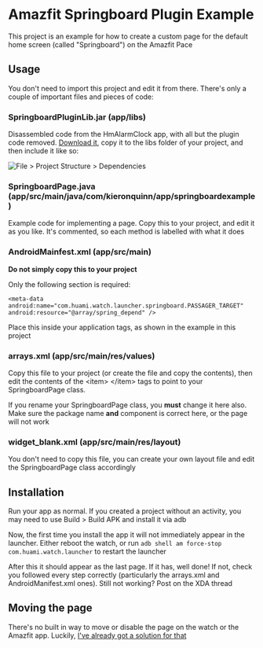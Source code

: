 # Amazfit Springboard Plugin Example

This project is an example for how to create a custom page for the default home screen (called "Springboard") on the Amazfit Pace

## Usage
You don't need to import this project and edit it from there. There's only a couple of important files and pieces of code:

### SpringboardPluginLib.jar (app/libs)
Disassembled code from the HmAlarmClock app, with all but the plugin code removed. [Download it](https://github.com/KieronQuinn/AmazfitSpringboardPluginExample/raw/master/app/libs/SpringboardPluginLib.jar), copy it to the libs folder of your project, and then include it like so:

![File > Project Structure > Dependencies](https://i.imgur.com/xIrVhJp.png)

### SpringboardPage.java (app/src/main/java/com/kieronquinn/app/springboardexample)
Example code for implementing a page. Copy this to your project, and edit it as you like. It's commented, so each method is labelled with what it does

### AndroidMainfest.xml (app/src/main)

**Do not simply copy this to your project**

Only the following section is required:

`<meta-data android:name="com.huami.watch.launcher.springboard.PASSAGER_TARGET" android:resource="@array/spring_depend" />`

Place this inside your application tags, as shown in the example in this project

### arrays.xml (app/src/main/res/values)

Copy this file to your project (or create the file and copy the contents), then edit the contents of the \<item> \</item> tags to point to your SpringboardPage class.

If you rename your SpringboardPage class, you **must** change it here also. Make sure the package name **and** component is correct here, or the page will not work

### widget_blank.xml (app/src/main/res/layout)

You don't need to copy this file, you can create your own layout file and edit the SpringboardPage class accordingly

## Installation
Run your app as normal. If you created a project without an activity, you may need to use Build > Build APK and install it via adb

Now, the first time you install the app it will not immediately appear in the launcher. Either reboot the watch, or run `adb shell am force-stop com.huami.watch.launcher` to restart the launcher

After this it should appear as the last page. If it has, well done! If not, check you followed every step correctly (particularly the arrays.xml and AndroidManifest.xml ones). Still not working? Post on the XDA thread

## Moving the page
There's no built in way to move or disable the page on the watch or the Amazfit app. Luckily, [I've already got a solution for that](https://github.com/KieronQuinn/AmazfitSpringboardSettings)
